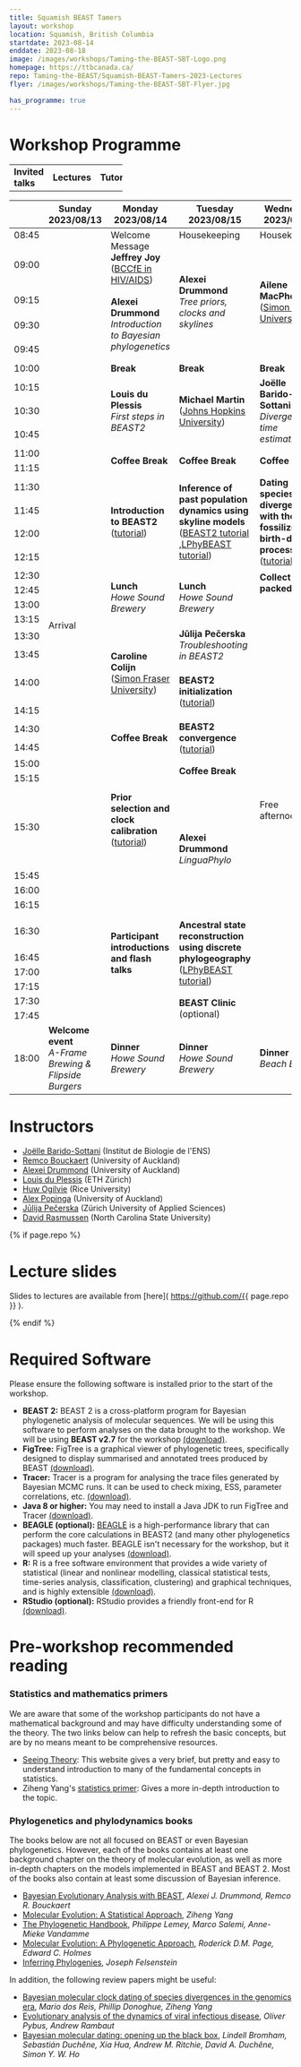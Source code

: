 ```yaml
---
title: Squamish BEAST Tamers
layout: workshop
location: Squamish, British Columbia
startdate: 2023-08-14
enddate: 2023-08-18
image: /images/workshops/Taming-the-BEAST-SBT-Logo.png
homepage: https://ttbcanada.ca/
repo: Taming-the-BEAST/Squamish-BEAST-Tamers-2023-Lectures
flyer: /images/workshops/Taming-the-BEAST-SBT-Flyer.jpg

has_programme: true
---
```



# Workshop Programme

<table style="width:40%">
<tbody>
<tr>
<td class="invited-lecture"><b>Invited talks</b></td>
<td class="lecture"><b>Lectures</b></td>
<td class="tutorial"><b>Tutorials</b></td>
<td class="help-session"><b>Interactive</b></td>
</tr>
</tbody>
</table>


<table>
<thead>

<tr>
<th style="width:5%"></th>
<th style="width:5%">Sunday <br> 2023/08/13 </th>
<th style="width:18%">Monday <br> 2023/08/14</th>
<th style="width:18%">Tuesday <br> 2023/08/15 </th>
<th style="width:18%">Wednesday <br> 2023/08/16 </th>
<th style="width:18%">Thursday <br> 2023/08/17 </th>
<th style="width:18%">Friday <br> 2023/08/18 </th>
</tr>

</thead>

<tbody>

<!-- 8.45 -->
<tr>
<td> 08:45 </td>
<td rowspan="37" class="padding"> Arrival </td>
<td rowspan="2"> Welcome Message<br>
<b>Jeffrey Joy</b> <br>
(<a href="https://www.bccfe.ca/about-us/team/joy-j">BCCfE in HIV/AIDS</a>)</td>
<td> Housekeeping </td>
<td> Housekeeping </td>
<td> Housekeeping </td>
<td> Housekeeping </td>
</tr>

<!------------------------------------------------------------------>
<!-- 9.00-->
<tr>
<td> 09:00 </td>

<!-- Tue -->
<td rowspan="4" class="lecture"><b>Alexei Drummond</b><br>
								<i>Tree priors, clocks and skylines</i><br><!--(<a href="https://github.com/Taming-the-BEAST/Squamish-BEAST-Tamers-2023-Lectures/raw/master/">slides</a>)-->
</td>

<!-- Wed -->
<td rowspan="4" class="invited-lecture"><b>Ailene MacPherson</b><br>
										(<a href="https://www.sfu.ca/math/people/faculty/ailenem.html">Simon Fraser University</a>)
</td>

<!-- Thu -->
<td rowspan="2" class="invited-lecture"><b>Jūlija Pečerska</b><br>
										(<a href="https://www.zhaw.ch/en/about-us/person/pece/">Zürich University of Applied Sciences</a>)
</td>

<!-- Fri -->
<td rowspan="4" class="invited-lecture"><b>Sungsik (Kevin) Kong</b><br>
										(<a href="https://sungsik-kong.github.io">UW Madison</a>)</td>
</tr>

<!-- 9.15 -->
<tr>
<td> 09:15 </td>

<!-- Mon -->
<td rowspan="3" class="lecture"><b>Alexei Drummond</b><br>
								<i>Introduction to Bayesian phylogenetics</i><br><!--(<a href="https://github.com/Taming-the-BEAST/Squamish-BEAST-Tamers-2023-Lectures/raw/master/">slides</a>)-->
</td>
</tr>

<!-- 9.30 -->
<tr>
<td> 09:30 </td>
<!-- Thu -->
<td rowspan="2" class="invited-lecture"> <b>David Rasmussen</b><br>(<a href="https://phylodynamics.wordpress.ncsu.edu">NC State University</a>)
</td>
</tr>

<!-- 9.45 -->
<tr>
<td> 09:45 </td>
</tr>

<!------------------------------------------------------------------>
<!-- 10.00 -->
<tr>
<td> 10:00 </td>
<td class="food"><b> Break</b> </td>
<td class="food"><b> Break</b> </td>
<td class="food"><b> Break</b> </td>
<td class="food"><b> Break</b> </td>
<td class="food"><b> Break</b> </td>
</tr>

<!------------------------------------------------------------------>
<!-- 10:15 -->
<tr>
<td> 10:15 </td>

<!-- Mon -->
<td rowspan="3" class="lecture"><b>Louis du Plessis</b><br>
								<i>First steps in BEAST2</i><br><!--(<a href="https://github.com/Taming-the-BEAST/Squamish-BEAST-Tamers-2023-Lectures/raw/master/">slides</a>)-->
</td>

<!-- Tue -->
<td rowspan="3" class="invited-lecture"> <b>Michael Martin</b><br>(<a href="https://www.iddynamics.jhsph.edu/michael-martin">Johns Hopkins University</a>)</td>

<!-- Wed -->
<td rowspan="3" class="lecture"><b>Joëlle Barido-Sottani</b><br>
								<i>Divergence time estimation</i><br><!--(<a href="https://github.com/Taming-the-BEAST/Squamish-BEAST-Tamers-2023-Lectures/raw/master/">slides</a>)-->
</td>

<!-- Thu -->
<td rowspan="3" class="lecture"><b>Huw Ogilvie</b><br>
								<i>Species tree inference and the multispecies coalescent</i><br><!--(<a href="https://github.com/Taming-the-BEAST/Squamish-BEAST-Tamers-2023-Lectures/raw/master/">slides</a>)-->
</td>

<!-- Fri -->
<td rowspan="3" class="lecture"><b>Remco Bouckaert</b><br>
								<i>Model selection and model averaging</i><br><!--(<a href="https://github.com/Taming-the-BEAST/Squamish-BEAST-Tamers-2023-Lectures/raw/master/">slides</a>)-->
</td>
</tr>

<!-- 10:30 -->
<tr>
<td> 10:30 </td>
</tr>

<!-- 10:45 -->
<tr>
<td> 10:45 </td>
</tr>

<!------------------------------------------------------------------>
<!-- 11:00 -->
<tr>
<td> 11:00 </td>
<td rowspan="2" class="food"><b>Coffee Break</b></td>
<td rowspan="2" class="food"><b>Coffee Break</b></td>
<td rowspan="2" class="food"><b>Coffee Break</b></td>
<td rowspan="2" class="food"><b>Coffee Break</b></td>
<td rowspan="2" class="food"><b>Coffee Break</b></td>
</tr>

<!-- 11:15 -->
<tr>
<td> 11:15 </td>
</tr>


<!------------------------------------------------------------------>
<!-- 11:30 -->
<tr>
<td> 11:30 </td>

<!-- Mon -->
<td rowspan="4" class="tutorial"><b>Introduction to BEAST2</b><br>
								(<a href="/tutorials/Introduction-to-BEAST2/">tutorial</a>)</td>

<!-- Tue -->
<td rowspan="4" class="tutorial"><b>Inference of past population dynamics using skyline models</b><br>
								(<a href="/tutorials/Skyline-plots/">BEAST2 tutorial</a>
								,<a href="https://linguaphylo.github.io/tutorials/skyline-plots/">LPhyBEAST tutorial</a>)</td>

<!-- Wed -->
<td rowspan="4" class="tutorial"><b>Dating species divergences with the fossilized birth-death process</b><br>
								(<a href="/tutorials/FBD-tutorial/">tutorial</a>)</td>

<!-- Thu -->
<td rowspan="4" class="tutorial"><b>Estimating species trees using StarBEAST2</b><br>
								(<a href="/tutorials/starbeast2-tutorial/">tutorial</a>)</td>

<!-- Fri -->
<td rowspan="4" class="tutorial"><b>Substitution model averaging</b><br>
								(<a href="/tutorials/Substitution-model-averaging/">tutorial</a>)</td>

</tr>


<!-- 11:45 -->
<tr>
<td> 11:45 </td>
</tr>


<!-- 12:00 -->
<tr>
<td> 12:00 </td>
</tr>


<!-- 12:15 -->
<tr>
<td> 12:15 </td>
</tr>


<!------------------------------------------------------------------>
<!-- 12:30 -->
<tr>
<td> 12:30 </td>
<td rowspan="4" class="food"> <b>Lunch</b> <br><i>Howe Sound Brewery</i>  </td>
<td rowspan="4" class="food"> <b>Lunch</b> <br><i>Howe Sound Brewery</i>  </td>
<td rowspan="2" class="food"> <b>Collect packed lunch</b></td>
<td rowspan="4" class="food"> <b>Lunch</b> <br><i>Howe Sound Brewery</i>  </td>
<td rowspan="4" class="food"> <b>Lunch</b> <br><i>Howe Sound Brewery</i>  </td>
</tr>

<!-- 12:45 -->
<tr>
<td> 12:45 </td>
</tr>

<!-- 13:00 -->
<tr>
<td> 13:00 </td>
<td rowspan="20" class="padding"> Free afternoon</td>
</tr>

<!-- 13:15 -->
<tr>
<td> 13:15 </td>
</tr>

<!------------------------------------------------------------------>
<!-- 13:30 -->
<tr>
<td> 13:30 </td>

<td rowspan="4" class="invited-lecture"> <b>Caroline Colijn</b><br>
										(<a href="https://www.sfu.ca/math/people/faculty/ccolijn/">Simon Fraser University</a>)</td>
<td rowspan="2" class="lecture"><b>Jūlija Pečerska</b><br>
								<i>Troubleshooting in BEAST2</i><br><!--(<a href="https://github.com/Taming-the-BEAST/Squamish-BEAST-Tamers-2023-Lectures/raw/master/">slides</a>)--></td>

<td rowspan="4" class="lecture"><b>Joëlle Barido-Sottani</b> &amp;<br> <b>David Rasmussen</b><br>
								<i>Structured models in phylodynamics</i><br>
								<br><!--(<a href="https://github.com/Taming-the-BEAST/Squamish-BEAST-Tamers-2023-Lectures/raw/master/">slides</a>)--></td>
<td rowspan="4" class="help-session"><b>Free Q&amp;A session</b><br>(optional)</td>

</tr>

<!-- 13:45 -->
<tr>
<td> 13:45 </td>
</tr>

<!-- 14:00 -->
<tr>
<td> 14:00 </td>

<!-- Tue -->
<td rowspan="2" class="tutorial"><b>BEAST2 initialization</b><br>
								(<a href="/tutorials/Troubleshooting-initialization-issues">tutorial</a>)</td>

</tr>

<!-- 14:15 -->
<tr>
<td> 14:15 </td>
</tr>

<!------------------------------------------------------------------>
<!-- 14:30 -->
<tr>
<td> 14:30 </td>

<td rowspan="2" class="food"><b>Coffee Break</b> </td>
<td rowspan="2" class="tutorial"><b>BEAST2 convergence</b><br>
								(<a href="/tutorials/Troubleshooting-convergence-issues/">tutorial</a>)</td>

<td rowspan="2" class="food"><b>Coffee Break</b> </td>
<td rowspan="1" class="padding">Departure</td>

</tr>

<!-- 14:45 -->
<tr>
<td> 14:45 </td>
</tr>


<!------------------------------------------------------------------>
<!-- 15:00 -->
<tr>
<td> 15:00 </td>

<td rowspan="4" class="tutorial"><b>Prior selection and clock calibration</b><br>
								(<a href="/tutorials/Prior-selection/">tutorial</a>)</td>
<td rowspan="2" class="food"><b>Coffee Break</b> </td>

<td rowspan="4" class="tutorial"><b>Parameter and state inference using the approximate structured coalescent</b><br>
								(<a href="/tutorials/Mascot-Tutorial/">BEAST2 tutorial</a>,
								,<a href="https://linguaphylo.github.io/tutorials/structured-coalescent/">LPhyBEAST tutorial</a>)</td>
</tr>

<!-- 15:15 -->
<tr>
<td> 15:15 </td>
</tr>

<!-- 15:30 -->
<tr>
<td> 15:30 </td>

<!-- Tue -->
<td rowspan="4" class="lecture"><b>Alexei Drummond</b><br>
								<i>LinguaPhylo</i><br><!--(<a href="https://github.com/Taming-the-BEAST/Squamish-BEAST-Tamers-2023-Lectures/raw/master/">slides</a>)--></td>

</tr>

<!-- 15:45 -->
<tr>
<td> 15:45 </td>
</tr>


<!------------------------------------------------------------------>
<!-- 16:00 -->
<tr>
<td> 16:00 </td>

<!-- Mon -->
<td rowspan="8" class="invited-lecture"><b>Participant introductions and flash talks</b><br></td>

<!-- Thu -->
<td rowspan="4" class="tutorial"><b>Population structure using the multi-type birth-death model</b><br>
								 (<a href="/tutorials/Structured-birth-death-model/">tutorial</a>)</td>

</tr>

<tr>
<td> 16:15 </td>
</tr>

<tr>
<td> 16:30 </td>

<!-- Tue -->
<td rowspan="4" class="tutorial"><b>Ancestral state reconstruction using discrete phylogeography</b><br>
								(<a href="https://linguaphylo.github.io/tutorials/discrete-phylogeography/">LPhyBEAST tutorial</a>)</td>

</tr>

<tr>
<td> 16:45 </td>
</tr>

<tr>
<td> 17:00 </td>

<!-- Thu -->
<td rowspan="4" class="help-session"><b>BEAST clinic</b><br>(optional)</td>

</tr>

<tr>
<td> 17:15 </td>
</tr>

<tr>
<td> 17:30 </td>

<!-- Tue -->
<td rowspan="2" class="help-session"><b>BEAST Clinic</b><br>(optional)</td>

</tr>

<tr>
<td> 17:45 </td>
</tr>


<!------------------------------------------------------------------>
<!-- 18:00 -->
<tr>
<td> 18:00 </td>

<td rowspan="1" class="food"> <b>Welcome event</b>  <br><i>A-Frame Brewing &amp; Flipside Burgers</i> </td>
<td rowspan="1" class="food"> <b>Dinner</b>  <br><i>Howe Sound Brewery</i> </td>
<td rowspan="1" class="food"> <b>Dinner</b>  <br><i>Howe Sound Brewery</i> </td>
<td rowspan="1" class="food"> <b>Dinner</b>  <br><i>Beach BBQ</i> </td>
<td rowspan="1" class="food"> <b>Farewell dinner</b>  <br><i>Free Bird</i> </td>

</tr>


</tbody>
</table>

# Instructors

- [Joëlle Barido-Sottani](https://bjoelle.github.io) (Institut de Biologie de l'ENS)
- [Remco Bouckaert](https://www.cs.auckland.ac.nz/~remco/) (University of Auckland)
- [Alexei Drummond](https://profiles.auckland.ac.nz/adru001) (University of Auckland)
- [Louis du Plessis](https://bsse.ethz.ch/cevo/the-group/people/person-detail.lduplessis.html) (ETH Zürich)
- [Huw Ogilvie](https://profiles.rice.edu/faculty/huw-ogilvie) (Rice University)
- [Alex Popinga](https://allisongroup.blogs.auckland.ac.nz/people/) (University of Auckland)
- [Jūlija Pečerska](https://www.zhaw.ch/en/about-us/person/pece/) (Zürich University of Applied Sciences)
- [David Rasmussen](https://phylodynamics.wordpress.ncsu.edu) (North Carolina State University)



{% if page.repo %}

# Lecture slides

Slides to lectures are available from [here]( https://github.com/{{ page.repo }} ).

{% endif %}


# Required Software

Please ensure the following software is installed prior to the start of the workshop.

- **BEAST 2:** BEAST 2 is a cross-platform program for Bayesian phylogenetic analysis of molecular sequences. We will be using this software to perform analyses on the data brought to the workshop. We will be using **BEAST v2.7** for the workshop [(download)](http://beast2.org/).
- **FigTree:** FigTree is a graphical viewer of phylogenetic trees, specifically designed to display summarised and annotated trees produced by BEAST [(download)](http://beast.community/figtree).
- **Tracer:** Tracer is a program for analysing the trace files generated by Bayesian MCMC runs. It can be used to check mixing, ESS, parameter correlations, etc. [(download)](http://beast.community/tracer).
- **Java 8 or higher:** You may need to install a Java JDK to run FigTree and Tracer [(download)](https://adoptium.net/en-GB/).
- **BEAGLE (optional):** [BEAGLE](http://beast.community/beagle) is a high-performance library that can perform the core calculations in BEAST2 (and many other phylogenetics packages) much faster. BEAGLE isn't necessary for the workshop, but it will speed up your analyses [(download)](https://github.com/beagle-dev/beagle-lib).
- **R:** R is a free software environment that provides a wide variety of statistical (linear and nonlinear modelling, classical statistical tests, time-series analysis, classification, clustering) and graphical techniques, and is highly extensible [(download)](https://www.r-project.org/).
- **RStudio (optional):** RStudio provides a friendly front-end for R [(download)](https://posit.co/download/rstudio-desktop/).


# Pre-workshop recommended reading


### Statistics and mathematics primers

We are aware that some of the workshop participants do not have a mathematical background and may have difficulty understanding some of the theory. The two links below can help to refresh the basic concepts, but are by no means meant to be comprehensive resources.

- [Seeing Theory](http://students.brown.edu/seeing-theory/index.html): This website gives a very brief, but pretty and easy to understand introduction to many of the fundamental concepts in statistics. 
- Ziheng Yang's [statistics primer](http://abacus.gene.ucl.ac.uk/PPS/PrimerProbabilityStatistics.pdf): Gives a more in-depth introduction to the topic.

### Phylogenetics and phylodynamics books

The books below are not all focused on BEAST or even Bayesian phylogenetics. However, each of the books contains at least one background chapter on the theory of molecular evolution, as well as more in-depth chapters on the models implemented in BEAST and BEAST 2. Most of the books also contain at least some discussion of Bayesian inference.

- [Bayesian Evolutionary Analysis with BEAST](https://www.beast2.org/book/), _Alexei J. Drummond, Remco R. Bouckaert_
- [Molecular Evolution: A Statistical Approach](http://abacus.gene.ucl.ac.uk/MESA/), _Ziheng Yang_
- [The Phylogenetic Handbook](http://www.cambridge.org/catalogue/catalogue.asp?isbn=9780521877107), _Philippe Lemey, Marco Salemi, Anne-Mieke Vandamme_
- [Molecular Evolution: A Phylogenetic Approach](http://eu.wiley.com/WileyCDA/WileyTitle/productCd-0865428891.html), _Roderick D.M. Page, Edward C. Holmes_
- [Inferring Phylogenies](https://www.amazon.co.uk/Inferring-Phylogenies-Joseph-Felsenstein/dp/0878931775), _Joseph Felsenstein_

In addition, the following review papers might be useful:

- [Bayesian molecular clock dating of species divergences in the genomics era](https://www.nature.com/articles/nrg.2015.8), _Mario dos Reis, Phillip Donoghue, Ziheng Yang_
- [Evolutionary analysis of the dynamics of viral infectious disease](https://www.nature.com/articles/nrg2583), _Oliver Pybus, Andrew Rambaut_
- [Bayesian molecular dating: opening up the black box](https://onlinelibrary.wiley.com/doi/abs/10.1111/brv.12390), _Lindell Bromham, Sebastián Duchêne, Xia Hua, Andrew M. Ritchie, David A. Duchêne, Simon Y. W. Ho_
